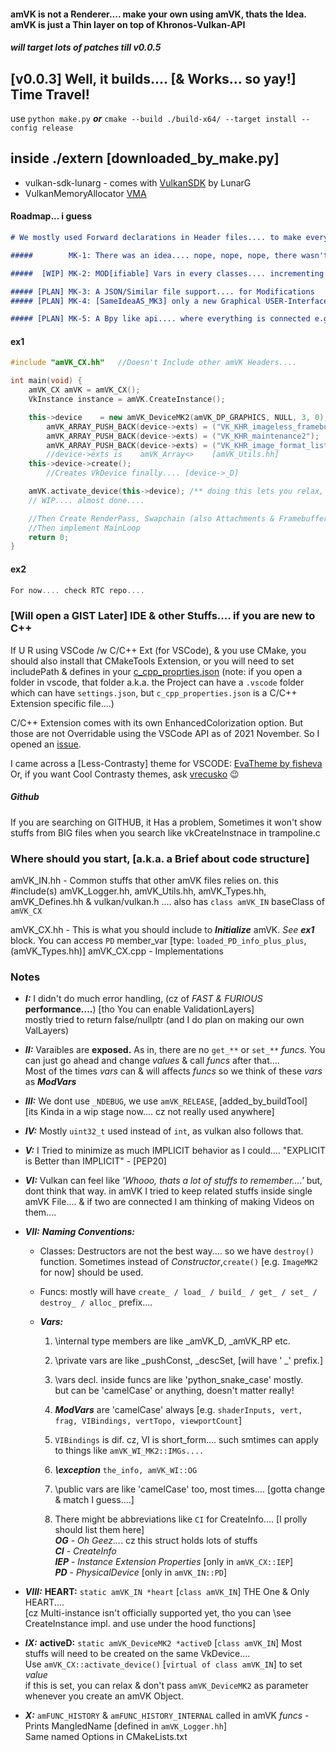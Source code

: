 #### amVK is not a Renderer.... make your own using amVK, thats the Idea. amVK is just a Thin layer on top of Khronos-Vulkan-API

##### will target lots of patches till v0.0.5

## [v0.0.3] Well, it builds.... [& Works... so yay!] Time Travel! 
use  `python make.py`  ***or***  `cmake --build ./build-x64/ --target install --config release`

## inside ./extern   [downloaded_by_make.py]
- vulkan-sdk-lunarg - comes with [VulkanSDK](https://www.lunarg.com/vulkan-sdk/) by LunarG
- VulkanMemoryAllocator [VMA](https://github.com/GPUOpen-LibrariesAndSDKs/VulkanMemoryAllocator)


#### Roadmap... i guess

```md
# We mostly used Forward declarations in Header files.... to make every file independant of one another

#####        MK-1: There was an idea.... nope, nope, nope, there wasn't! MK1 simply was JustCause4 I needed to divide stuffs into classes & modules & functions, and thats it!

#####  [WIP] MK-2: MOD[ifiable] Vars in every classes.... incrementing some ModVar_n before`malloc` will increase malloced memory.... and DESTRUCTOR won't do anything, theres a `destroy()` func....

##### [PLAN] MK-3: A JSON/Similar file support.... for Modifications
##### [PLAN] MK-4: [SameIdeaAS_MK3] only a new Graphical USER-Interface to create the JSON Files + Link Inputs [such 1 case is SWAPCHAIN, Renderpass, FrameBuffer imageFormat]

##### [PLAN] MK-5: A Bpy like api.... where everything is connected e.g. amVK_CommandPool can store qFamily number its using.... pointers to amVK_DeviceMK2 * such is basic     [But this can increase Memory usage]
```

#### ex1
```cpp
#include "amVK_CX.hh"   //Doesn't Include other amVK Headers....

int main(void) {
    amVK_CX amVK = amVK_CX();
    VkInstance instance = amVK.CreateInstance();

    this->device    = new amVK_DeviceMK2(amVK_DP_GRAPHICS, NULL, 3, 0); //erro if 3rd param  bigger than 0 & you dont make use of that
        amVK_ARRAY_PUSH_BACK(device->exts) = ("VK_KHR_imageless_framebuffer");
        amVK_ARRAY_PUSH_BACK(device->exts) = ("VK_KHR_maintenance2");
        amVK_ARRAY_PUSH_BACK(device->exts) = ("VK_KHR_image_format_list");
        //device->exts is    amVK_Array<>    [amVK_Utils.hh]
    this->device->create();
        //Creates VkDevice finally.... [device->_D]

    amVK.activate_device(this->device); /** doing this lets you relax, cz you dont need to pass amVK_DeviceMK2 to amVK object creations anymore.... */
    // WIP.... almost done....

    //Then Create RenderPass, Swapchain (also Attachments & Framebuffers), CommandBuffers
    //Then implement MainLoop
    return 0;
}
```


#### ex2
```cpp
For now.... check RTC repo....
```

### [Will open a GIST Later]  IDE & other Stuffs....  if you are new to C++
If U R using VSCode /w C/C++ Ext (for VSCode), & you use CMake, you should also install that CMakeTools Extension, or you will need to set includePath & defines in your [c_cpp_proprties.json](https://code.visualstudio.com/docs/cpp/c-cpp-properties-schema-reference) (note: if you open a folder in vscode, that folder a.k.a. the Project can have a `.vscode` folder which can have `settings.json`, but `c_cpp_properties.json` is a C/C++ Extension specific file....)

C/C++ Extension comes with its own EnhancedColorization option. But those are not Overridable using the VSCode API as of 2021 November. So I opened an [issue](https://github.com/microsoft/vscode/issues/135599).

I came across a [Less-Contrasty] theme for VSCODE: [EvaTheme by fisheva](https://github.com/fisheva/Eva-Theme)
Or, if you want Cool Contrasty themes, ask [vrecusko](https://github.com/vrecusko) 😉

##### Github
If you are searching on GITHUB, it Has a problem, Sometimes it won't show stuffs from BIG files when you search like vkCreateInstnace in trampoline.c

### Where should you start, [a.k.a. a Brief about code structure]
amVK_IN.hh - Common stuffs that other amVK files relies on.   this #include(s) amVK_Logger.hh, amVK_Utils.hh, amVK_Types.hh, amVK_Defines.hh & vulkan/vulkan.h .... also has `class amVK_IN` baseClass of `amVK_CX`

amVK_CX.hh - This is what you should include to ***Initialize*** amVK. *See* ***ex1*** block. You can access `PD` member_var [type: `loaded_PD_info_plus_plus`, (amVK_Types.hh)] 
amVK_CX.cpp - Implementations


### Notes
- ***I:*** I didn't do much error handling, (cz of *FAST & FURIOUS* **performance....**)  [tho You can enable ValidationLayers] </br> mostly tried to return false/nullptr (and I do plan on making our own ValLayers)

- ***II:*** Varaibles are **exposed.** As in, there are no `get_**` or `set_**` *funcs.* You can just go ahead and change *values* & call *funcs* after that.... </br> Most of the times *vars* can & will affects *funcs* so we think of these *vars* as ***ModVars***

- ***III:*** We dont use `_NDEBUG`, we use `amVK_RELEASE`, [added_by_buildTool] </br>
[its Kinda in a wip stage now.... cz not really used anywhere]

- ***IV:*** Mostly `uint32_t` used instead of `int`, as vulkan also follows that.

- ***V:*** I Tried to minimize as much IMPLICIT behavior as I could.... "EXPLICIT is Better than IMPLICIT" - [PEP20]

- ***VI:*** Vulkan can feel like _'Whooo, thats a lot of stuffs to remember....'_ but, dont think that way. in amVK I tried to keep related stuffs inside single amVK File.... & if two are connected I am thinking of making Videos on them....

- ***VII:*** ***Naming Conventions:*** </br>
  - Classes: Destructors are not the best way.... so we have `destroy()` function. Sometimes instead of *Constructor*,`create()` [e.g. `ImageMK2` for now] should be used.

  - Funcs: mostly will have `create_ / load_ / build_ / get_ / set_ / destroy_ / alloc_` prefix....
           
  - ***Vars:***
    1. \internal type members are like _amVK_D, _amVK_RP etc. </br>
    2. \private vars are like _pushConst, _descSet, [will have ' _' prefix.]</br>
                   
    3. \vars decl. inside funcs are like 'python_snake_case' mostly. </br> but can be 'camelCase' or anything, doesn't matter really!

    4. ***ModVars*** are 'camelCase' always [e.g. `shaderInputs, vert, frag, VIBindings, vertTopo, viewportCount`]
    5. `VIBindings` is dif. cz, VI is short_form.... such smtimes can apply to things like `amVK_WI_MK2::IMGs....`
    6. ***\exception*** `the_info, amVK_WI::OG`

    7. \public vars are like 'camelCase' too, most times.... [gotta change & match I guess....]

    8. There might be abbreviations like `CI` for CreateInfo.... [I prolly should list them here] </br>
        ***OG*** - *Oh Geez...*. cz this struct holds lots of stuffs </br>
        ***CI*** - *CreateInfo*  </br>
        ***IEP*** - *Instance Extension Properties* [only in `amVK_CX::IEP`]</br>
        ***PD*** - *PhysicalDevice* [only in `amVK_IN::PD`] </br>

- ***VIII:*** **HEART:** `static amVK_IN *heart` [`class amVK_IN`]   THE One & Only HEART.... </br>
[cz Multi-instance isn't officially supported yet, tho you can \see CreateInstance impl. and use under the hood functions]

- ***IX:*** **activeD:** `static amVK_DeviceMK2 *activeD` [`class amVK_IN`] Most stuffs will need to be created on the same VkDevice.... </br>
    Use `amVK_CX::activate_device()` [`virtual of class amVK_IN`] to set *value* </br>
    if this is set, you can relax & don't pass `amVK_DeviceMK2` as parameter whenever you create an amVK Object.
    
- ***X:*** `amFUNC_HISTORY` & `amFUNC_HISTORY_INTERNAL` called in amVK *funcs* - Prints MangledName [defined in `amVK_Logger.hh`] </br>
    Same named Options in CMakeLists.txt
             